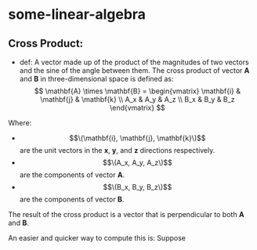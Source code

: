 # some-linear-algebra
## Cross Product: 
- def: A vector made up of the product of the magnitudes of two vectors and the sine of the angle between them.
  The cross product of vector **A** and **B** in three-dimensional space is defined as:
$$
\mathbf{A} \times \mathbf{B} = \begin{vmatrix}
\mathbf{i} & \mathbf{j} & \mathbf{k} \\
A_x & A_y & A_z \\
B_x & B_y & B_z
\end{vmatrix}
$$

Where:
- $$\(\mathbf{i}, \mathbf{j}, \mathbf{k}\)$$ are the unit vectors in the **x**, **y**, and **z** directions respectively.
- $$\(A_x, A_y, A_z\)$$ are the components of vector **A**.
- $$\(B_x, B_y, B_z\)$$ are the components of vector **B**.

The result of the cross product is a vector that is perpendicular to both **A** and **B**.

An easier and quicker way to compute this is:
Suppose 
